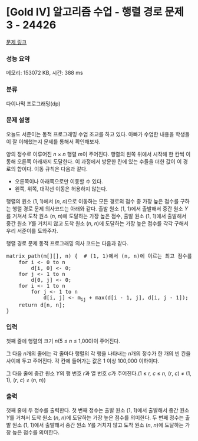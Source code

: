 # [Gold IV] 알고리즘 수업 - 행렬 경로 문제 3 - 24426 

[문제 링크](https://www.acmicpc.net/problem/24426) 

### 성능 요약

메모리: 153072 KB, 시간: 388 ms

### 분류

다이나믹 프로그래밍(dp)

### 문제 설명

<p>오늘도 서준이는 동적 프로그래밍 수업 조교를 하고 있다. 아빠가 수업한 내용을 학생들이 잘 이해했는지 문제를 통해서 확인해보자.</p>

<p>양의 정수로 이루어진 <em>n</em> × <em>n</em> 행렬 <em>m</em>이 주어진다. 행렬의 왼쪽 위에서 시작해 한 칸씩 이동해 오른쪽 아래까지 도달한다. 이 과정에서 방문한 칸에 있는 수들을 더한 값이 이 경로의 합이다. 이동 규칙은 다음과 같다.</p>

<ul>
	<li>오른쪽이나 아래쪽으로만 이동할 수 있다.</li>
	<li>왼쪽, 위쪽, 대각선 이동은 허용하지 않는다.</li>
</ul>

<p>행렬의 원소 (1, 1)에서 (<em>n</em>, <em>n</em>)으로 이동하는 모든 경로의 점수 중 가장 높은 점수를 구하는 행렬 경로 문제 의사코드는 아래와 같다. 출발 원소 (1, 1)에서 출발해서 중간 원소 <em>Y</em>를 거쳐서 도착 원소 (<em>n</em>, <em>n</em>)에 도달하는 가장 높은 점수, 출발 원소 (1, 1)에서 출발해서 중간 원소 <em>Y</em>를 거치지 않고 도착 원소 (<em>n</em>, <em>n</em>)에 도달하는 가장 높은 점수를 각각 구해서 우리 서준이를 도와주자.</p>

<p>행렬 경로 문제 동적 프로그래밍 의사 코드는 다음과 같다.</p>

<pre>matrix_path(m[][], n) {  # (1, 1)에서 (n, n)에 이르는 최고 점수를 구한다.
    for i <- 0 to n
        d[i, 0] <- 0;
    for j <- 1 to n
        d[0, j] <- 0;
    for i <- 1 to n
        for j <- 1 to n
            d[i, j] <- m<sub>ij</sub> + max(d[i - 1, j], d[i, j - 1]);
    return d[n, n];
}</pre>

### 입력 

 <p>첫째 줄에 행렬의 크기 <i>n</i>(5 ≤ <em>n</em> ≤ 1,000)이 주어진다.</p>

<p>그 다음 <em>n</em>개의 줄에는 각 줄마다 행렬의 각 행을 나타내는 <em>n</em>개의 정수가 한 개의 빈 칸을 사이에 두고 주어진다. 각 칸에 들어가는 값은 1 이상 100,000 이하이다.</p>

<p>그 다음 줄에 중간 원소 <em>Y</em>의 행 번호 <em>r</em>과 열 번호 <em>c</em>가 주어진다.(1 ≤ <em>r, c</em> ≤ <em>n</em>, (<em>r</em>, <em>c</em>) ≠ (1, 1), (<em>r</em>, <em>c</em>) ≠ (<em>n</em>, <em>n</em>))</p>

### 출력 

 <p>첫째 줄에 두 정수를 출력한다. 첫 번째 정수는 출발 원소 (1, 1)에서 출발해서 중간 원소 <em>Y</em>를 거쳐서 도착 원소 (<em>n</em>, <em>n</em>)에 도달하는 가장 높은 점수를 의미한다. 두 번째 정수는 출발 원소 (1, 1)에서 출발해서 중간 원소 <em>Y</em>를 거치지 않고 도착 원소 (<em>n</em>, <em>n</em>)에 도달하는 가장 높은 점수를 의미한다.</p>

